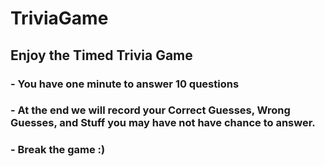 # TriviaGame
## Enjoy the Timed Trivia Game

### - You have one minute to answer 10 questions
### - At the end we will record your Correct Guesses, Wrong Guesses, and Stuff you may have not have chance to answer.
### - Break the game :)